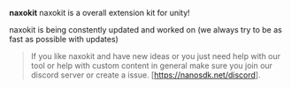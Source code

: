 **naxokit**
naxokit is a overall extension kit for unity!

naxokit is being constently updated and worked on (we always try to be as fast as possible with updates)

> If you like naxokit and have new ideas or you just need help with our tool or help with custom content in general make sure you join our discord server or create a issue.
[<https://nanosdk.net/discord>].
